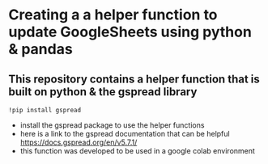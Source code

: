 # Creating a a helper function to update GoogleSheets using python & pandas

## This repository contains a helper function that is built on python & the gspread library

```
!pip install gspread
```
- install the gspread package to use the helper functions
- here is a link to the gspread documentation that can be helpful https://docs.gspread.org/en/v5.7.1/
- this function was developed to be used in a google colab environment 


